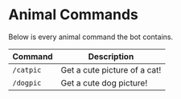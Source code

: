 # Animal Commands

Below is every animal command the bot contains.

| Command | Description |
| --- | --- |
| ``/catpic`` | Get a cute picture of a cat! |
| ``/dogpic`` | Get a cute dog picture! | 
